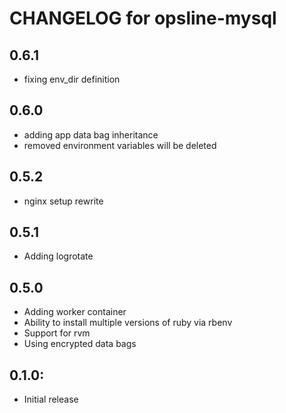 # CHANGELOG for opsline-mysql

## 0.6.1
* fixing env_dir definition

## 0.6.0
* adding app data bag inheritance
* removed environment variables will be deleted

## 0.5.2
* nginx setup rewrite

## 0.5.1
* Adding logrotate

## 0.5.0
* Adding worker container
* Ability to install multiple versions of ruby via rbenv
* Support for rvm
* Using encrypted data bags

## 0.1.0:
* Initial release
